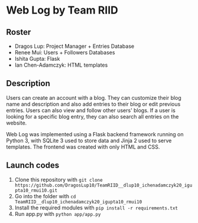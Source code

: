 # Web Log by Team RIID
## Roster
* Dragos Lup: Project Manager + Entries Database
* Renee Mui: Users + Followers Databases
* Ishita Gupta: Flask
* Ian Chen-Adamczyk: HTML templates
## Description
Users can create an account with a blog. They can customize their blog name and description and also add entries to their blog or edit previous entries. Users can also view and follow other users' blogs. If a user is looking for a specific blog entry, they can also search all entries on the website.

Web Log was implemented using a Flask backend framework running on Python 3, with SQLite 3 used to store data and Jinja 2 used to serve templates. The frontend was created with only HTML and CSS.
## Launch codes
1. Clone this repository with `git clone https://github.com/DragosLup10/TeamRIID__dlup10_ichenadamczyk20_igupta10_rmui10.git`
2. Go into the folder with `cd TeamRIID__dlup10_ichenadamczyk20_igupta10_rmui10`
3. Install the required modules with `pip install -r requirements.txt`
4. Run app.py with `python app/app.py`
